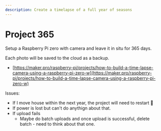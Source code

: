 ```yaml
---
description: Create a timelapse of a full year of seasons
---
```


# Project 365

Setup a Raspberry Pi zero with camera and leave it in situ for 365 days. 

Each photo will be saved to the cloud as a backup. 

* [https://maker.pro/raspberry-pi/projects/how-to-build-a-time-lapse-camera-using-a-raspberry-pi-zero-w](https://maker.pro/raspberry-pi/projects/how-to-build-a-time-lapse-camera-using-a-raspberry-pi-zero-w)



Issues: 

* If I move house within the next year, the project will need to restart 🤣
* If power is lost but can't do anythign about that. 
* If upload fails 
  * Maybe do batch uploads and once upload is successful, delete batch - need to think about that one.



